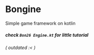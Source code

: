 # Bongine
Simple game framework on kotlin


##### check ```Bon26 Engine.kt``` for little tutorial 
###### ( outdated :< )

